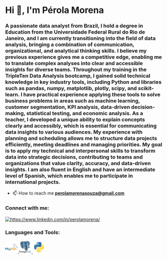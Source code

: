 <h1 align="left">Hi 👋, I'm Pérola Morena</h1>
<h3 align="left">A passionate data analyst from Brazil, I hold a degree in Education from the Universidade Federal Rural do Rio de Janeiro, and I am currently transitioning into the field of data analysis, bringing a combination of communication, organizational, and analytical thinking skills. I believe my previous experience gives me a competitive edge, enabling me to translate complex analyses into clear and accessible insights for diverse teams. 
Throughout my training in the TripleTen Data Analysis bootcamp, I gained solid technical knowledge in key industry tools, including Python and libraries such as pandas, numpy, matplotlib, plotly, scipy, and scikit-learn. I have practical experience applying these tools to solve business problems in areas such as machine learning, customer segmentation, KPI analysis, data-driven decision-making, statistical testing, and economic analysis. 
As a teacher, I developed a unique ability to explain concepts clearly and accessibly, which is essential for communicating data insights to various audiences. My experience with planning and scheduling allows me to structure data projects efficiently, meeting deadlines and managing priorities. My goal is to apply my technical and interpersonal skills to transform data into strategic decisions, contributing to teams and organizations that value clarity, accuracy, and data-driven insights.
I am also fluent in English and have an intermediate level of Spanish, which enables me to participate in international projects.</h3>

- 📫 How to reach me **perolamorenasouza@gmail.com**

<h3 align="left">Connect with me:</h3>
<p align="left">
<a href="https://linkedin.com/in/https://www.linkedin.com/in/perolamorena/" target="blank"><img align="center" src="https://raw.githubusercontent.com/rahuldkjain/github-profile-readme-generator/master/src/images/icons/Social/linked-in-alt.svg" alt="https://www.linkedin.com/in/perolamorena/" height="30" width="40" /></a>
</p>

<h3 align="left">Languages and Tools:</h3>
<p align="left"> <a href="https://www.mysql.com/" target="_blank" rel="noreferrer"> <img src="https://raw.githubusercontent.com/devicons/devicon/master/icons/mysql/mysql-original-wordmark.svg" alt="mysql" width="40" height="40"/> </a> <a href="https://www.postgresql.org" target="_blank" rel="noreferrer"> <img src="https://raw.githubusercontent.com/devicons/devicon/master/icons/postgresql/postgresql-original-wordmark.svg" alt="postgresql" width="40" height="40"/> </a> <a href="https://www.python.org" target="_blank" rel="noreferrer"> <img src="https://raw.githubusercontent.com/devicons/devicon/master/icons/python/python-original.svg" alt="python" width="40" height="40"/> </a> </p>
